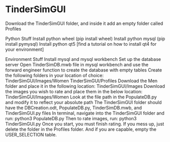 # TinderSimGUI

Download the TinderSimGUI folder, and inside it add an empty folder called Profiles

Python Stuff
Install python wheel (pip install wheel)
Install python mysql (pip install pymysql)
Install python qt5 [find a tutorial on how to install qt4 for your environment]

Environment Stuff
Install mysql and mysql workbench
Set up the database server
Open TinderSimDB.mwb file in mysql workbench and use the forward engineer function to create the database with empty tables
Create the following folders in your location of choice:
     TinderSimGUI/Images/Women
     TinderSimGUI/Profiles
Download the Men folder and place it in the following location:
     TinderSimGUI/Images
Download the images you wish to rate and place them in the below location:
     TinderSimGUI/Images/Women
Look at the file path in the PopulateDB.py and modify it to reflect your absolute path
The TinderSimGUI folder should have the DBCreation.odt, PopulateDB.py, TinderSimDB.mwb, and TinderSimGUI.py files
In terminal, navigate into the TinderSimGUI folder and run:
     python3 PopulateDB.py
Then to rate images, run:
     python3 TinderSimGUI.py
Once you start, you must finish rating.
If you mess up, just delete the folder in the Profiles folder.  And if you are capable, empty the USER_SELECTION table.
